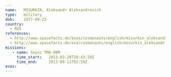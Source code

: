 ```yaml
---
name:	MISURKIN, Aleksandr Aleksandrovich
type:	military
dob:	1977-09-23
country:
  - RUS
references:
  - http://www.spacefacts.de/bios/cosmonauts/english/misurkin_aleksandr.htm
  - http://www.spacefacts.de/eva/cosmonauts/english/misurkin_aleksandr.htm
missions:
   - name: Soyuz TMA-08M
     time_start:   2013-03-28T20:43:20Z
     time_end:     2013-09-11T02:59Z
evas:
---
```

